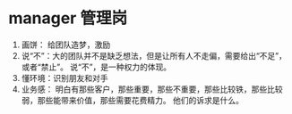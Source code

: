 # manager 管理岗
1. 画饼： 给团队造梦，激励
2. 说“不”：大的团队并不是缺乏想法，但是让所有人不走偏，需要给出“不足”，或者“禁止”。 说“不”，是一种权力的体现。
3. 懂环境：识别朋友和对手
4. 业务感： 明白有那些客户，那些重要，那些不重要，那些比较铁，那些比较弱，那些能带来价值，那些需要花费精力。 他们的诉求是什么。

